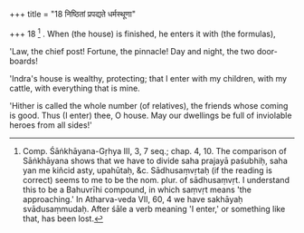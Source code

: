 +++
title = "18 निष्ठितां प्रपद्यते धर्मस्थूणा"

+++
18 [^6] . When (the house) is finished, he enters it with (the formulas),


[^6]:  Comp. Śāṅkhāyana-Gṛhya III, 3, 7 seq.; chap. 4, 10. The comparison of Sāṅkhāyana shows that we have to divide saha prajayā paśubhiḥ, saha yan me kiñcid asty, upahūtaḥ, &c. Sādhusaṃvṛtaḥ (if the reading is correct) seems to me to be the nom. plur. of sādhusaṃvṛt. I understand this to be a Bahuvrīhi compound, in which saṃvṛt means 'the approaching.' In Atharva-veda VII, 60, 4 we have sakhāyaḥ svādusaṃmudaḥ. After śāle a verb meaning 'I enter,' or something like that, has been lost.


'Law, the chief post! Fortune, the pinnacle! Day and night, the two door-boards!

'Indra's house is wealthy, protecting; that I enter with my children, with my cattle, with everything that is mine.

'Hither is called the whole number (of relatives), the friends whose coming is good. Thus (I enter) thee, O house. May our dwellings be full of inviolable heroes from all sides!'
